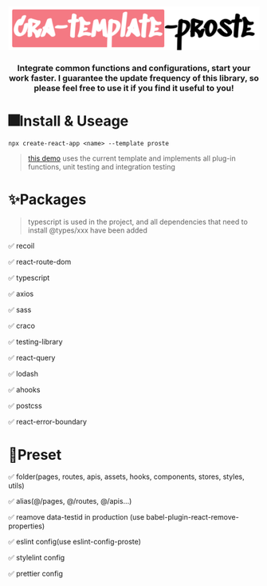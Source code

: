 <img src="https://raw.githubusercontent.com/xyhxx/program_preview/master/logo/cra-template.png" />

<h3 style="text-align: center;">Integrate common functions and configurations, start your work faster. I guarantee the update frequency of this library, so please feel free to use it if you find it useful to you!</h3>

# 🎆Install & Useage

```
npx create-react-app <name> --template proste
```

> <a href="https://github.com/xyhxx/react-proste-template-demo/tree/master">this demo</a> uses the
> current template and implements all plug-in functions, unit testing and integration testing

# ✨Packages

> typescript is used in the project, and all dependencies that need to install @types/xxx have been
> added

✅ recoil

✅ react-route-dom

✅ typescript

✅ axios

✅ sass

✅ craco

✅ testing-library

✅ react-query

✅ lodash

✅ ahooks

✅ postcss

✅ react-error-boundary

# 🎊Preset

✅ folder(pages, routes, apis, assets, hooks, components, stores, styles, utils)

✅ alias(@/pages, @/routes, @/apis...)

✅ reamove data-testid in production (use babel-plugin-react-remove-properties)

✅ eslint config(use eslint-config-proste)

✅ stylelint config

✅ prettier config
